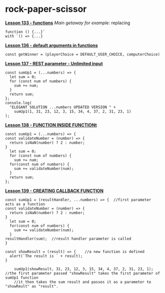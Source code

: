 # rock-paper-scissor
[**Lesson 133 - functions**](https://github.com/Ronincod3/rock-paper-scissor/commit/125505759e51fc83953b49c8fb49811ecb242bf3#diff-121e49e10011f5633119c6f50a531ed188fd825b837e57e609860634c2b9a19c)
_Main getaway for example:_ replacing 
```
function () {...}` 
with `() => {...}
```


[**Lesson 136 - default arguments in functions**](https://github.com/Ronincod3/rock-paper-scissor/commit/0773eea2f81bd6da3cb32846550cfc6ce64e0b26#diff-121e49e10011f5633119c6f50a531ed188fd825b837e57e609860634c2b9a19c)

```
const getWinner = (playerChoice = DEFAULT_USER_CHOICE, computerChoice)
```

[**Lesson 137 - REST parameter - Unlimited input**](https://github.com/Ronincod3/rock-paper-scissor/commit/9dcd4850cae8d1e5525282cfbadff010d6bd2db3#diff-121e49e10011f5633119c6f50a531ed188fd825b837e57e609860634c2b9a19c)
```
const sumUp1 = (...numbers) => {
  let sum = 0;
  for (const num of numbers) {
    sum += num;
  }
  return sum;
};
console.log(
  "ELEGANT SOLUTION ...numbers UPDATED VERSION " +
    sumUp1(1, 31, 23, 12, 3, 15, 34, 4, 37, 2, 31, 23, 1)
);
```

[**Lesson 138 - FUNCTION INSIDE FUNCTIONt**](https://github.com/Ronincod3/rock-paper-scissor/commit/874c41cee79db61f3136e283f955d3fb2da585de)
```
const sumUp1 = (...numbers) => {
const validateNumber = (number) => {
  return isNaN(number) ? 2 : number;
}
  let sum = 0;
  for (const num of numbers) {
    sum += num;
  for(const num of numbers) {
    sum += validateNumber(num);
  }
  return sum;
};
```

[**Lesson 139 - CREATING CALLBACK FUNCTION**](https://github.com/Ronincod3/rock-paper-scissor/commit/874c41cee79db61f3136e283f955d3fb2da585de)
```
const sumUp1 = (resultHandler, ...numbers) => {  //first parameter acts as a function
const validateNumber = (number) => {
  return isNaN(number) ? 2 : number;
}
  let sum = 0;
  for(const num of numbers) {
    sum += validateNumber(num);
  }
resultHandler(sum);  //result handler parameter is called
}
```

```
const showResult = (result) => {    //a new function is defined
  alert(`The result is ` + result);
}
```

```
    sumUp1(showResult, 31, 23, 12, 3, 15, 34, 4, 37, 2, 31, 23, 1); //the first parameter passed "showResult" takes the first parameter of sumUp1 function
    //it then takes the sum result and passes it as a parameter to "showReult" as "result".
```
